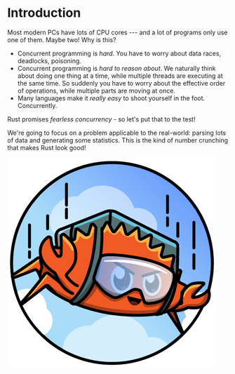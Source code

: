 # Introduction

Most modern PCs have lots of CPU cores --- and a lot of programs only use one of them. Maybe two! Why is this?

* Concurrent programming is *hard*. You have to worry about data races, deadlocks, poisoning.
* Concurrent programming is *hard to reason about*. We naturally think about doing one thing at a time, while multiple threads are executing at the same time. So suddenly you have to worry about the effective order of operations, while multiple parts are moving at once.
* Many languages make it *really easy* to shoot yourself in the foot. Concurrently.

Rust promises *fearless concurrency* - so let's put that to the test!

We're going to focus on a problem applicable to the real-world: parsing lots of data and generating some statistics.
This is the kind of number crunching that makes Rust look good!

![img_2.png](img_2.png)